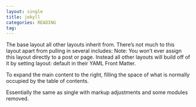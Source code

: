 ```yaml
---
layout: single
title: jekyll
categories: READING
tag: 
---
```


The base layout all other layouts inherit from. There’s not much to this layout apart from pulling in several includes:
Note: You won’t ever assign this layout directly to a post or page. Instead all other layouts will build off of it by setting layout: default in their YAML Front Matter.

To expand the main content to the right, filling the space of what is normally occupied by the table of contents. 

Essentially the same as single with markup adjustments and some modules removed.
